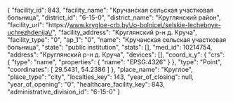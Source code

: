 {
    "facility_id": 843,
    "facility_name": "Кручанская сельская участковая больница",
    "district_id": "6-15-0",
    "district_name": "Круглянский район",
    "facility_url": "https:\/\/www.krygloe-crb.by\/o-bolnice\/selskie-lechebnye-uchrezhdenija\/",
    "facility_address": "Круглянский р-н д. Круча",
    "facility_type": "0",
    "ap_1": "0",
    "name": "Кручанская сельская участковая больница",
    "state": "public institution",
    "stats": [],
    "med_id": 10214754,
    "address": "Круглянский р-н д. Круча",
    "devices": [],
    "coord_x_y": {
        "crs": {
            "type": "name",
            "properties": {
                "name": "EPSG:4326"
            }
        },
        "type": "Point",
        "coordinates": [
            29.5431,
            54.2386
        ]
    },
    "place_name": "Круглое",
    "place_type": "city",
    "localties_key": 143,
    "year_of_closing": null,
    "year_of_opening": "0",
    "healthcare_facility_key": 843,
    "administrative_division_id": "6-15-0"
}
